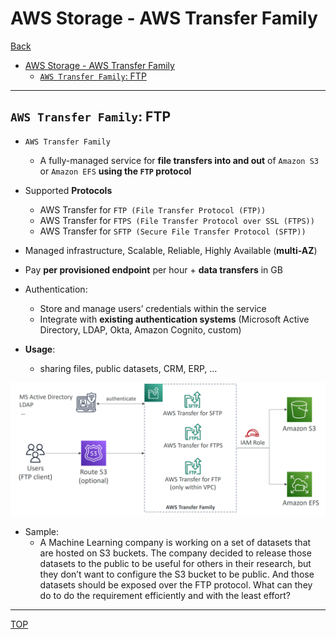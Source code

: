 # AWS Storage - AWS Transfer Family

[Back](../index.md)

- [AWS Storage - AWS Transfer Family](#aws-storage---aws-transfer-family)
  - [`AWS Transfer Family`: FTP](#aws-transfer-family-ftp)

---

## `AWS Transfer Family`: FTP

- `AWS Transfer Family`

  - A fully-managed service for **file transfers into and out** of `Amazon S3` or `Amazon EFS` **using the `FTP` protocol**

- Supported **Protocols**

  - AWS Transfer for `FTP (File Transfer Protocol (FTP))`
  - AWS Transfer for `FTPS (File Transfer Protocol over SSL (FTPS))`
  - AWS Transfer for `SFTP (Secure File Transfer Protocol (SFTP))`

- Managed infrastructure, Scalable, Reliable, Highly Available (**multi-AZ**)
- Pay **per provisioned endpoint** per hour + **data transfers** in GB

- Authentication:

  - Store and manage users’ credentials within the service
  - Integrate with **existing authentication systems** (Microsoft Active Directory, LDAP, Okta, Amazon Cognito, custom)

- **Usage**:
  - sharing files, public datasets, CRM, ERP, …

![aws_transfer_diagram](./pic/aws_transfer_diagram.png)

- Sample:
  - A Machine Learning company is working on a set of datasets that are hosted on S3 buckets. The company decided to release those datasets to the public to be useful for others in their research, but they don’t want to configure the S3 bucket to be public. And those datasets should be exposed over the FTP protocol. What can they do to do the requirement efficiently and with the least effort?

---

[TOP](#aws-storage---aws-transfer-family)
